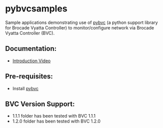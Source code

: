 # pybvcsamples
Sample applications demonstrating use of [pybvc](https://github.com/BRCDcomm/pybvc) (a python support library for Brocade Vyatta Controller) to monitor/configure network via Brocade Vyatta Controller (BVC).

## Documentation:
* [Introduction Video](http://brcdcomm.github.io/BVC/jekyll/update/devops/netdev/appdev/2015/03/01/restconf-app-2.html)

## Pre-requisites:
* Install [pybvc](https://github.com/BRCDcomm/pybvc)

## BVC Version Support:
* 1.1.1 folder has been tested with BVC 1.1.1
* 1.2.0 folder has been tested with BVC 1.2.0
